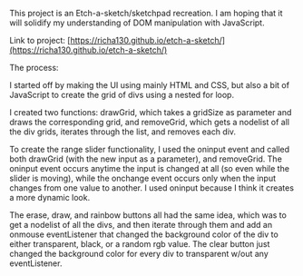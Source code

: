 This project is an Etch-a-sketch/sketchpad recreation. I am hoping that it will solidify my understanding of DOM manipulation with JavaScript. 

Link to project: [https://richa130.github.io/etch-a-sketch/](https://richa130.github.io/etch-a-sketch/)

The process: 

I started off by making the UI using mainly HTML and CSS, but also a bit of JavaScript to create the grid of divs using a nested for loop.

I created two functions: drawGrid, which takes a gridSize as parameter and draws the corresponding grid, and removeGrid, which gets a nodelist of all the div grids, iterates through the list, and removes each div.

To create the range slider functionality, I used the oninput event and called both drawGrid (with the new input as a parameter), and removeGrid. The oninput event occurs anytime the input is changed at all (so even while the slider is moving), while the onchange event occurs only when the input changes from one value to another. I used oninput because I think it creates a more dynamic look.

The erase, draw, and rainbow buttons all had the same idea, which was to get a nodelist of all the divs, and then iterate through them and add an onmouse eventListener that changed the background color of the div to either transparent, black, or a random rgb value. The clear button just changed the background color for every div to transparent w/out any eventListener.


